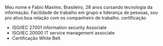 Meu nome e Fabio Maximo, Brasileiro, 28 anos cursando tecnologia da informação. Facilidade de trabalho em grupo e liderança de pessoas, sou pro ativo.boa relação com os companheiro de trabalho.
certificação
* ISO/IEC 27001 information security Associate
* ISO/IEC 20000 IT service management associate
* Certificação White Belt
